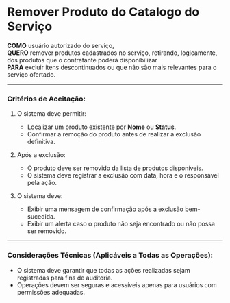 # Remover Produto do Catalogo do Serviço

**COMO** usuário autorizado do serviço,  
**QUERO** remover produtos cadastrados no serviço, retirando, logicamente, dos produtos que o contratante poderá disponibilizar    
**PARA** excluir itens descontinuados ou que não são mais relevantes para o serviço ofertado.

---

### Critérios de Aceitação:

1. O sistema deve permitir:
   - Localizar um produto existente por **Nome** ou **Status**.
   - Confirmar a remoção do produto antes de realizar a exclusão definitiva.

2. Após a exclusão:
   - O produto deve ser removido da lista de produtos disponíveis.
   - O sistema deve registrar a exclusão com data, hora e o responsável pela ação.

3. O sistema deve:
   - Exibir uma mensagem de confirmação após a exclusão bem-sucedida.
   - Exibir um alerta caso o produto não seja encontrado ou não possa ser removido.


---

### Considerações Técnicas (Aplicáveis a Todas as Operações):
- O sistema deve garantir que todas as ações realizadas sejam registradas para fins de auditoria.
- Operações devem ser seguras e acessíveis apenas para usuários com permissões adequadas.
